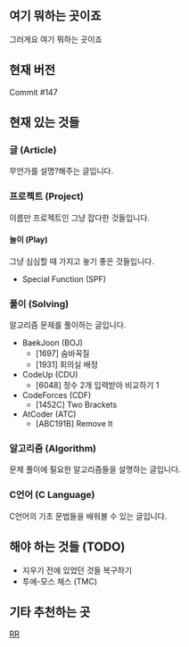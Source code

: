 ## 여기 뭐하는 곳이죠
그러게요 여기 뭐하는 곳이죠

## 현재 버전
Commit #147

## 현재 있는 것들

### 글 (Article)
무언가를 설명?해주는 글입니다.

### 프로젝트 (Project)
이름만 프로젝트인 그냥 잡다한 것들입니다.

#### 놀이 (Play)
그냥 심심할 때 가지고 놓기 좋은 것들입니다.
- Special Function (SPF)

### 풀이 (Solving)
알고리즘 문제를 풀이하는 글입니다.
- BaekJoon (BOJ)
    - \[1697\] 숨바꼭질
    - \[1931\] 회의실 배정
- CodeUp (CDU)
    - \[6048\] 정수 2개 입력받아 비교하기 1
- CodeForces (CDF)
    - \[1452C\] Two Brackets
- AtCoder (ATC)
    - \[ABC191B\] Remove It

### 알고리즘 (Algorithm)
문제 풀이에 필요한 알고리즘들을 설명하는 글입니다.

### C언어 (C Language)
C언어의 기초 문법들을 배워볼 수 있는 글입니다.

## 해야 하는 것들 (TODO)
- 지우기 전에 있었던 것들 복구하기
- 투에-모스 체스 (TMC)

## 기타 추천하는 곳
[RR](https://www.youtube.com/watch?v=dQw4w9WgXcQ)